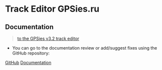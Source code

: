 # Track Editor GPSies.ru

## Documentation

> [to the GPSies v3.2 track editor](https://velocat.ru/velo/phpBB3/map.php?mode=editor&session_lang=en )

- You can go to the documentation review or add/suggest fixes using the GitHub repository:

[GitHub](https://github.com/velocat/gpsies-doc)
[Documentation](#main)